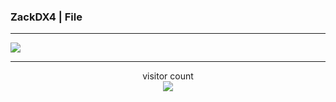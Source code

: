 ### ZackDX4 | File



---



<a href=#><img src="https://amh451.github.io/streetfighters.gif"></a>



---



<p align="center"> 
  visitor count<br>
  <img src="https://profile-counter.glitch.me/insolitum/count.svg" />
</p>
